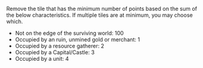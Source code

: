 Remove the tile that has the minimum number of points based on the sum of the below characteristics. If multiple tiles are at minimum, you may choose which.
- Not on the edge of the surviving world: 100
- Occupied by an ruin, unmined gold or merchant: 1
- Occupied by a resource gatherer: 2  
- Occupied by a Capital/Castle: 3  
- Occupied by a unit: 4  

